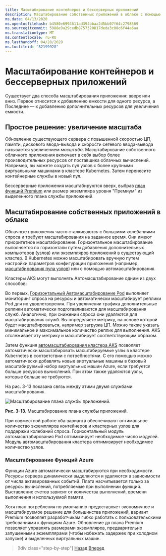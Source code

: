 ```yaml
---
title: Масштабирование контейнеров и бессерверных приложений
description: Масштабирование собственных приложений в облаке с помощью службы Azure Kubernetes для удовлетворения потребностей пользователей.
ms.date: 04/13/2020
ms.openlocfilehash: b4580e6994611ad394bbaa2d5bb07f64c2798569
ms.sourcegitcommit: 5988e9a29cedb8757320817deda3c08c6f44a6aa
ms.translationtype: MT
ms.contentlocale: ru-RU
ms.lasthandoff: 04/28/2020
ms.locfileid: "82199928"
---
```

# <a name="scaling-containers-and-serverless-applications"></a>Масштабирование контейнеров и бессерверных приложений

Существует два способа масштабирования приложения: вверх или вниз. Первое относится к добавлению емкости для одного ресурса, а Последнее — к добавлению дополнительных ресурсов для увеличения емкости.

## <a name="the-simple-solution-scaling-up"></a>Простое решение: увеличение масштаба

Обновление существующего сервера с повышенной скоростью ЦП, памяти, дискового ввода-вывода и скорости сетевого ввода-вывода называется увеличением *масштаба*. Масштабирование собственного облачного приложения включает в себя выбор более производительных ресурсов от поставщика облачных вычислений. Например, вы можете создать пул узлов с более крупными виртуальными машинами в кластере Kubernetes. Затем перенесите контейнерные службы в новый пул.

Бессерверные приложения масштабируются вверх, выбрав [план функций Premium](https://docs.microsoft.com/azure/azure-functions/functions-scale) или размер экземпляра уровня "Премиум" из выделенного плана службы приложений.

## <a name="scaling-out-cloud-native-apps"></a>Масштабирование собственных приложений в облаке

Облачные приложения часто сталкиваются с большими колебаниями спроса и требуют масштабирования на заданное время. Они имеют приоритетное масштабирование. Горизонтальное масштабирование выполняется по горизонтали путем добавления дополнительных компьютеров (узлов) или экземпляров приложений в существующий кластер. В Kubernetes можно масштабировать вручную путем настройки параметров конфигурации приложения (например, [масштабирования пула узлов](https://docs.microsoft.com/azure/aks/use-multiple-node-pools#scale-a-node-pool-manually)) или с помощью автомасштабирования.

Кластеры AKS могут выполнять Автомасштабирование одним из двух способов:

Во первых, [Горизонтальный Автомасштабирование Pod](https://docs.microsoft.com/azure/aks/tutorial-kubernetes-scale#autoscale-pods) выполняет мониторинг спроса на ресурсы и автоматически масштабирует реплики Pod для их удовлетворения. При увеличении трафика дополнительные реплики автоматически подготавливаются для масштабирования служб. Аналогично, при снижении спроса они удаляются для масштабирования служб. Вы определяете метрику, на основе которой будет масштабироваться, например загрузка ЦП. Можно также указать минимальное и максимальное количество реплик для выполнения. AKS отслеживает эту метрику и масштабирует соответствующим образом.

Затем функция [автомасштабирования кластера AKS](https://docs.microsoft.com/azure/aks/cluster-autoscaler) позволяет автоматически масштабировать масштабируемые узлы в кластере Kubernetes в соответствии с потребностями. С его помощью можно автоматически добавлять новые виртуальные машины в базовый масштабируемый набор виртуальных машин Azure, если требуется больше ресурсов вычислений. При этом также удаляются узлы, которые больше не требуются.

На рис. 3-13 показана связь между этими двумя службами масштабирования.

![Масштабирование плана службы приложений.](./media/aks-cluster-autoscaler.png)

**Рис. 3-13**. Масштабирование плана службы приложений.

При совместной работе оба варианта обеспечивают оптимальное количество экземпляров контейнеров и кластерных узлов для поддержки колебаний спроса. Горизонтальный модуль автомасштабирования Pod оптимизирует необходимое число модулей. Модуль автомасштабирования кластера оптимизирует необходимое количество узлов.

### <a name="scaling-azure-functions"></a>Масштабирование Функций Azure

Функции Azure автоматически масштабируются при необходимости. Ресурсы сервера динамически выделяются и удаляются в зависимости от числа активированных событий. Плата насчитывается только за ресурсы вычислений, потребляемые при выполнении функций. Выставление счетов зависит от количества выполнений, времени выполнения и используемой памяти.

Хотя план потребления по умолчанию предоставляет экономичное и масштабируемое решение для большинства приложений, вариант Premium позволяет разработчикам гибко работать с пользовательскими требованиями к функциям Azure. Обновление до плана Premium позволяет управлять размерами экземпляров, предварительно запущенными экземплярами (чтобы избежать задержек при холодном запуске) и выделенных виртуальных машин.

>[!div class="step-by-step"]
>[Назад](deploy-containers-azure.md)
>[Вперед](other-deployment-options.md)
